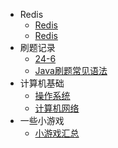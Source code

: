 - Redis
  - [Redis](博客文档/Redis/Redis.md)
  - [Redis](博客文档/Redis/Redis.md)
- 刷题记录
  - [24-6](博客文档/刷题记录/24-6.md)
  - [Java刷题常见语法](博客文档/刷题记录/Java刷题常见语法.md)
- 计算机基础
  - [操作系统](博客文档/计算机基础/操作系统.md)
  - [计算机网络](博客文档/计算机基础/计算机网络.md)
- 一些小游戏
  - [小游戏汇总](博客文档/一些小游戏/小游戏汇总.md)
